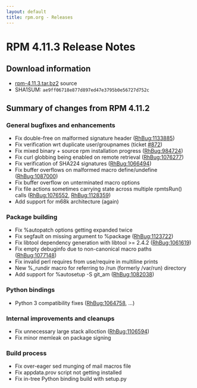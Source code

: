 ```yaml
---
layout: default
title: rpm.org - Releases
---
```


# RPM 4.11.3 Release Notes



## Download information

 * [rpm-4.11.3.tar.bz2](http://ftp.rpm.org/releases/rpm-4.11.x/rpm-4.11.3.tar.bz2) source
 * SHA1SUM: `ae9ff06718e877d897ed47e3795b0e56727d752c`

## Summary of changes from RPM 4.11.2

### General bugfixes and enhancements

 * Fix double-free on malformed signature header ([RhBug:1133885](https://bugzilla.redhat.com/show_bug.cgi?id=1133885))
 * Fix verification wrt duplicate user/groupnames (ticket [#872](https://rpm.org/ticket/872))
 * Fix mixed binary + source rpm installation progress ([RhBug:984724](https://bugzilla.redhat.com/show_bug.cgi?id=984724))
 * Fix curl globbing being enabled on remote retrieval ([RhBug:1076277](https://bugzilla.redhat.com/show_bug.cgi?id=1076277))
 * Fix verification of SHA224 signatures ([RhBug:1066494](https://bugzilla.redhat.com/show_bug.cgi?id=1066494))
 * Fix buffer overflows on malformed macro define/undefine ([RhBug:1087000](https://bugzilla.redhat.com/show_bug.cgi?id=1087000))
 * Fix buffer overflow on unterminated macro options
 * Fix file actions sometimes carrying state across multiple rpmtsRun() calls ([RhBug:1076552](https://bugzilla.redhat.com/show_bug.cgi?id=1076552), [RhBug:1128359](https://bugzilla.redhat.com/show_bug.cgi?id=1128359)) 
 * Add support for m68k architecture (again)

### Package building

 * Fix %autopatch options getting expanded twice
 * Fix segfault on missing argument to %package ([RhBug:1123722](https://bugzilla.redhat.com/show_bug.cgi?id=1123722))
 * Fix libtool dependency generation with libtool >= 2.4.2 ([RhBug:1061619](https://bugzilla.redhat.com/show_bug.cgi?id=1061619))
 * Fix empty debuginfo due to non-canonical macro paths ([RhBug:1077148](https://bugzilla.redhat.com/show_bug.cgi?id=1077148))
 * Fix invalid perl requires from use/require in multiline prints
 * New %_rundir macro for referring to /run (formerly /var/run) directory
 * Add support for %autosetup -S git_am ([RhBug:1082038](https://bugzilla.redhat.com/show_bug.cgi?id=1082038))

### Python bindings

 * Python 3 compatibility fixes ([RhBug:1064758](https://bugzilla.redhat.com/show_bug.cgi?id=1064758), ...)

### Internal improvements and cleanups

 * Fix unnecessary large stack alloction ([RhBug:1106594](https://bugzilla.redhat.com/show_bug.cgi?id=1106594))
 * Fix minor memleak on package signing

### Build process

 * Fix over-eager sed munging of mail macros file
 * Fix appdata.prov script not getting installed
 * Fix in-tree Python binding build with setup.py

